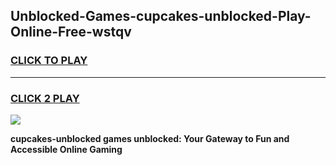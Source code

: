
## Unblocked-Games-cupcakes-unblocked-Play-Online-Free-wstqv
<h3>
<a href="https://premium76.site?title=cupcakes-unblocked&ref=26A">CLICK TO PLAY</a></h3>
<hr>

<h3>
<a href="https://premium76.site?title=cupcakes-unblocked&ref=26A">CLICK 2 PLAY</a>
  
</h3>

<a href="https://premium76.site?title=cupcakes-unblocked&ref=26A"><img src="https://clearcache.store/games.png"></a>


**cupcakes-unblocked games unblocked: Your Gateway to Fun and Accessible Online Gaming**
